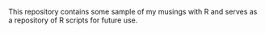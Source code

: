 This repository contains some sample of my musings with R and serves as a repository of R scripts for future use.

